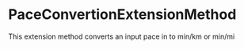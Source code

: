 # PaceConvertionExtensionMethod
This extension method converts an input pace in to min/km or min/mi
